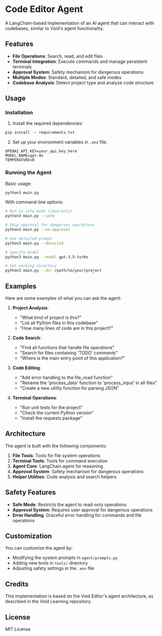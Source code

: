 # Code Editor Agent

A LangChain-based implementation of an AI agent that can interact with codebases, similar to Void's agent functionality.

## Features

- **File Operations**: Search, read, and edit files
- **Terminal Integration**: Execute commands and manage persistent terminals
- **Approval System**: Safety mechanism for dangerous operations
- **Multiple Modes**: Standard, detailed, and safe modes
- **Codebase Analysis**: Detect project type and analyze code structure

## Usage

### Installation

1. Install the required dependencies:

```bash
pip install -r requirements.txt
```

2. Set up your environment variables in `.env` file:

```
OPENAI_API_KEY=your_api_key_here
MODEL_NAME=gpt-4o
TEMPERATURE=0
```

### Running the Agent

Basic usage:

```bash
python3 main.py
```

With command-line options:

```bash
# Run in safe mode (read-only)
python3 main.py --safe

# Skip approval for dangerous operations
python3 main.py --no-approval

# Use detailed prompt
python3 main.py --detailed

# Specify model
python3 main.py --model gpt-3.5-turbo

# Set working directory
python3 main.py --dir /path/to/your/project
```

## Examples

Here are some examples of what you can ask the agent:

1. **Project Analysis**:
   - "What kind of project is this?"
   - "List all Python files in this codebase"
   - "How many lines of code are in this project?"

2. **Code Search**:
   - "Find all functions that handle file operations"
   - "Search for files containing 'TODO' comments"
   - "Where is the main entry point of this application?"

3. **Code Editing**:
   - "Add error handling to the file_read function"
   - "Rename the 'process_data' function to 'process_input' in all files"
   - "Create a new utility function for parsing JSON"

4. **Terminal Operations**:
   - "Run unit tests for the project"
   - "Check the current Python version"
   - "Install the requests package"

## Architecture

The agent is built with the following components:

1. **File Tools**: Tools for file system operations
2. **Terminal Tools**: Tools for command execution
3. **Agent Core**: LangChain agent for reasoning
4. **Approval System**: Safety mechanism for dangerous operations
5. **Helper Utilities**: Code analysis and search helpers

## Safety Features

- **Safe Mode**: Restricts the agent to read-only operations
- **Approval System**: Requires user approval for dangerous operations
- **Error Handling**: Graceful error handling for commands and file operations

## Customization

You can customize the agent by:

- Modifying the system prompts in `agent/prompts.py`
- Adding new tools in `tools/` directory
- Adjusting safety settings in the `.env` file

## Credits

This implementation is based on the Void Editor's agent architecture, as described in the Void Learning repository.

## License

MIT License 
